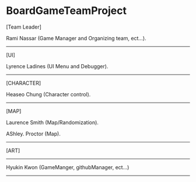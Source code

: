 # BoardGameTeamProject


[Team Leader]

Rami Nassar (Game Manager and Organizing team, ect...).

--------------------------------------------------------

[UI]

Lyrence Ladines (UI Menu and Debugger).

--------------------------------------------------------

[CHARACTER]

Heaseo Chung (Character control).

--------------------------------------------------------

[MAP]

Laurence Smith (Map/Randomization).

AShley. Proctor (Map).

--------------------------------------------------------

[ART]


--------------------------------------------------------


Hyukin Kwon (GameManger, githubManager, ect...)

--------------------------------------------------------

